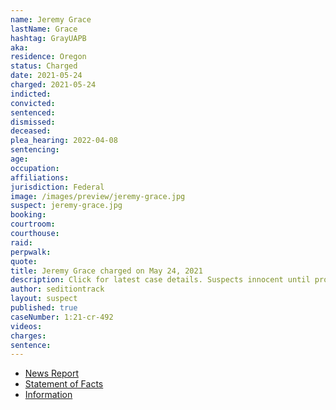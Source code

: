 ```yaml
---
name: Jeremy Grace
lastName: Grace
hashtag: GrayUAPB
aka:
residence: Oregon
status: Charged
date: 2021-05-24
charged: 2021-05-24
indicted:
convicted:
sentenced:
dismissed:
deceased:
plea_hearing: 2022-04-08
sentencing:
age:
occupation:
affiliations:
jurisdiction: Federal
image: /images/preview/jeremy-grace.jpg
suspect: jeremy-grace.jpg
booking:
courtroom:
courthouse:
raid:
perpwalk:
quote:
title: Jeremy Grace charged on May 24, 2021
description: Click for latest case details. Suspects innocent until proven guilty.
author: seditiontrack
layout: suspect
published: true
caseNumber: 1:21-cr-492
videos:
charges:
sentence:
---
```


- [News Report](https://www.oregonlive.com/crime/2021/05/battle-ground-man-caught-on-video-with-dad-repeating-our-house-while-inside-us-capitol-during-jan-6-incursion-feds-say.html)
- [Statement of Facts](https://www.justice.gov/usao-dc/case-multi-defendant/file/1398131/download)
- [Information](https://www.justice.gov/usao-dc/case-multi-defendant/file/1422216/download)
